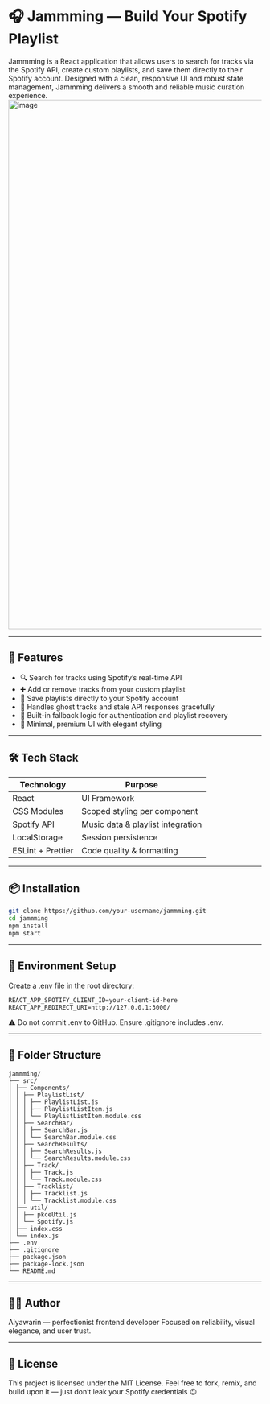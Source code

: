 # 🎧 Jammming — Build Your Spotify Playlist

Jammming is a React application that allows users to search for tracks via the Spotify API, create custom playlists, and save them directly to their Spotify account. Designed with a clean, responsive UI and robust state management, Jammming delivers a smooth and reliable music curation experience.
<img width="980" height="1052" alt="image" src="https://github.com/user-attachments/assets/d245b50c-6f4e-4a43-914f-7082c8a84aa3" />

---

## 🚀 Features

- 🔍 Search for tracks using Spotify’s real-time API
- ➕ Add or remove tracks from your custom playlist
- 💾 Save playlists directly to your Spotify account
- 🧠 Handles ghost tracks and stale API responses gracefully
- 🧪 Built-in fallback logic for authentication and playlist recovery
- 🎨 Minimal, premium UI with elegant styling

---

## 🛠️ Tech Stack

| Technology        | Purpose                           |
| ----------------- | --------------------------------- |
| React             | UI Framework                      |
| CSS Modules       | Scoped styling per component      |
| Spotify API       | Music data & playlist integration |
| LocalStorage      | Session persistence               |
| ESLint + Prettier | Code quality & formatting         |

---

## 📦 Installation

```bash
git clone https://github.com/your-username/jammming.git
cd jammming
npm install
npm start
```

---

## 🔐 Environment Setup

Create a .env file in the root directory:

```env
REACT_APP_SPOTIFY_CLIENT_ID=your-client-id-here
REACT_APP_REDIRECT_URI=http://127.0.0.1:3000/
```

⚠️ Do not commit .env to GitHub. Ensure .gitignore includes .env.

---

## 📁 Folder Structure

```
jammming/
├── src/
│ ├── Components/
│ │ ├── PlaylistList/
│ │ │ ├── PlaylistList.js
│ │ │ ├── PlaylistListItem.js
│ │ │ └── PlaylistListItem.module.css
│ │ ├── SearchBar/
│ │ │ ├── SearchBar.js
│ │ │ └── SearchBar.module.css
│ │ ├── SearchResults/
│ │ │ ├── SearchResults.js
│ │ │ └── SearchResults.module.css
│ │ ├── Track/
│ │ │ ├── Track.js
│ │ │ └── Track.module.css
│ │ ├── Tracklist/
│ │ │ ├── Tracklist.js
│ │ │ └── Tracklist.module.css
│ ├── util/
│ │ ├── pkceUtil.js
│ │ └── Spotify.js
│ ├── index.css
│ └── index.js
├── .env
├── .gitignore
├── package.json
├── package-lock.json
└── README.md
```

---

## 🧑‍💻 Author

Aiyawarin — perfectionist frontend developer
Focused on reliability, visual elegance, and user trust.

---

## 📄 License

This project is licensed under the MIT License.
Feel free to fork, remix, and build upon it — just don’t leak your Spotify credentials 😉
